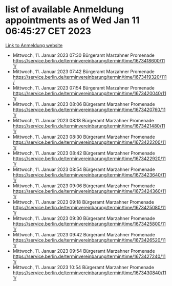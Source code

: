 # list of available Anmeldung appointments as of Wed Jan 11 06:45:27 CET 2023
[Link to Anmeldung website](https://service.berlin.de/terminvereinbarung/termin/tag.php?termin=0&anliegen[]=120686&dienstleisterlist=122210,122217,327316,122219,327312,122227,327314,122231,327346,122243,327348,122252,329742,122260,329745,122262,329748,122254,329751,122271,327278,122273,327274,122277,327276,330436,122280,327294,122282,327290,122284,327292,327539,122291,327270,122285,327266,122286,327264,122296,327268,150230,329760,122301,327282,122297,327286,122294,327284,122312,329763,122314,329775,122304,327330,122311,327334,122309,327332,122281,327352,122279,329772,122276,327324,122274,327326,122267,329766,122246,327318,122251,327320,122257,327322,122208,327298,122226,327300,121362,121364&herkunft=http%3A%2F%2Fservice.berlin.de%2Fdienstleistung%2F120686%2F)
- Mittwoch, 11. Januar 2023 07:30 Bürgeramt Marzahner Promenade https://service.berlin.de/terminvereinbarung/termin/time/1673418600/111/
- Mittwoch, 11. Januar 2023 07:42 Bürgeramt Marzahner Promenade https://service.berlin.de/terminvereinbarung/termin/time/1673419320/111/
- Mittwoch, 11. Januar 2023 07:54 Bürgeramt Marzahner Promenade https://service.berlin.de/terminvereinbarung/termin/time/1673420040/111/
- Mittwoch, 11. Januar 2023 08:06 Bürgeramt Marzahner Promenade https://service.berlin.de/terminvereinbarung/termin/time/1673420760/111/
- Mittwoch, 11. Januar 2023 08:18 Bürgeramt Marzahner Promenade https://service.berlin.de/terminvereinbarung/termin/time/1673421480/111/
- Mittwoch, 11. Januar 2023 08:30 Bürgeramt Marzahner Promenade https://service.berlin.de/terminvereinbarung/termin/time/1673422200/111/
- Mittwoch, 11. Januar 2023 08:42 Bürgeramt Marzahner Promenade https://service.berlin.de/terminvereinbarung/termin/time/1673422920/111/
- Mittwoch, 11. Januar 2023 08:54 Bürgeramt Marzahner Promenade https://service.berlin.de/terminvereinbarung/termin/time/1673423640/111/
- Mittwoch, 11. Januar 2023 09:06 Bürgeramt Marzahner Promenade https://service.berlin.de/terminvereinbarung/termin/time/1673424360/111/
- Mittwoch, 11. Januar 2023 09:18 Bürgeramt Marzahner Promenade https://service.berlin.de/terminvereinbarung/termin/time/1673425080/111/
- Mittwoch, 11. Januar 2023 09:30 Bürgeramt Marzahner Promenade https://service.berlin.de/terminvereinbarung/termin/time/1673425800/111/
- Mittwoch, 11. Januar 2023 09:42 Bürgeramt Marzahner Promenade https://service.berlin.de/terminvereinbarung/termin/time/1673426520/111/
- Mittwoch, 11. Januar 2023 09:54 Bürgeramt Marzahner Promenade https://service.berlin.de/terminvereinbarung/termin/time/1673427240/111/
- Mittwoch, 11. Januar 2023 10:54 Bürgeramt Marzahner Promenade https://service.berlin.de/terminvereinbarung/termin/time/1673430840/111/
